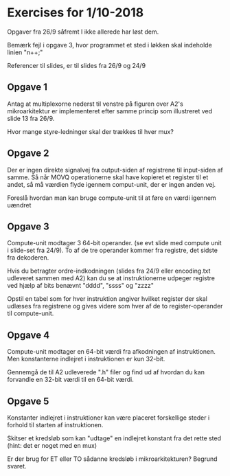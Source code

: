 # Exercises for 1/10-2018

Opgaver fra 26/9 såfremt I ikke allerede har løst dem.

Bemærk fejl i opgave 3, hvor programmet et sted i løkken 
skal indeholde linien "n++;"

Referencer til slides, er til slides fra 26/9 og 24/9


## Opgave 1

Antag at multiplexorne nederst til venstre på figuren over
A2's mikroarkitektur er implementeret efter samme princip
som illustreret ved slide 13 fra 26/9.

Hvor mange styre-ledninger skal der trækkes til hver mux?


## Opgave 2

Der er ingen direkte signalvej fra output-siden af registrene
til input-siden af samme. Så når MOVQ operationerne skal have
kopieret et register til et andet, så må værdien flyde igennem
comput-unit, der er ingen anden vej.

Foreslå hvordan man kan bruge compute-unit til at føre en værdi
igennem uændret


## Opgave 3

Compute-unit modtager 3 64-bit operander. (se evt slide med
compute unit i slide-set fra 24/9). To af de tre operander
kommer fra registre, det sidste fra dekoderen.

Hvis du betragter ordre-indkodningen (slides fra 24/9 eller
encoding.txt udleveret sammen med A2) kan du se at instruktionerne
udpeger registre ved hjælp af bits benævnt "dddd", "ssss" og "zzzz"

Opstil en tabel som for hver instruktion angiver hvilket
register der skal udlæses fra registrene og gives videre som
hver af de to register-operander til compute-unit.


## Opgave 4

Compute-unit modtager en 64-bit værdi fra afkodningen af instruktionen.
Men konstanterne indlejret i instruktionen er kun 32-bit.

Gennemgå de til A2 udleverede ".h" filer og find ud af hvordan du
kan forvandle en 32-bit værdi til en 64-bit værdi.


## Opgave 5

Konstanter indlejret i instruktioner kan være placeret forskellige
steder i forhold til starten af instruktionen.

Skitser et kredsløb som kan "udtage" en indlejret konstant fra det
rette sted (hint: det er noget med en mux)

Er der brug for ET eller TO sådanne kredsløb i mikroarkitekturen?
Begrund svaret.

